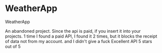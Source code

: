 # WeatherApp
WeatherApp

An abandoned project.
Since the api is paid, if you insert it into your projects.
1 time I found a paid API,
I found it 2 times, but it blocks the receipt of data not from my account.
and I didn't give a fuck
Excellent API 5 stars out of 5
